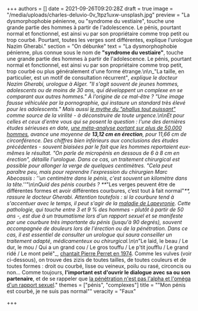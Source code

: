 +++
authors = []
date = 2021-09-26T09:20:28Z
draft = true
image = "/media/uploads/charles-deluvio-0v_1tpz1uxw-unsplash.jpg"
preview = "La dysmorphophobie pénienne, ou \"syndrome du vestiaire\", touche une grande partie des hommes à partir de l'adolescence. Le pénis, pourtant normal et fonctionnel, est ainsi vu par son propriétaire comme trop petit ou trop courbé. Pourtant, toutes les verges sont différentes, explique l'urologue Nazim Gherabi."
section = "On débunke"
text = "La dysmorphophobie pénienne, plus connue sous le nom de **\"syndrome du vestiaire\"**, touche une grande partie des hommes à partir de l'adolescence. Le pénis, pourtant normal et fonctionnel, est ainsi vu par son propriétaire comme trop petit, trop courbé ou plus généralement d'une forme étrange.\n\n_\"La taille, en particulier, est un motif de consultation récurrent\"_, explique le docteur Nazim Gherabi, urologue à Alger. _\"Il s'agit souvent de jeunes hommes, adolescents ou de moins de 30 ans, qui développent un complexe en se comparant aux autres hommes.\"_ À l'origine de ce mal-être ? _\"Une image fausse véhiculée par la pornographie, qui instaure un standard très élevé pour les adolescents.\"_ Mais aussi [le mythe du _\"phallus tout puissant\"_](https://lepointq.com/articles/20-11/dans-l-antiquite-le-phallus-omnipresent-mais-au-repos/) comme source de la virilité - à déconstruire de toute urgence.\n\nEt pour celles et ceux d'entre vous qui se posent la question : l'une des dernières études sérieuses en date, [une méta-analyse portant sur plus de 50.000 hommes](https://bjui-journals.onlinelibrary.wiley.com/doi/10.1111/bju.13010), avance une moyenne de **13,12 cm en érection**, pour 11,66 cm de circonférence. Des chiffres bien inférieurs aux conclusions des études précédentes - souvent biaisées par le fait que les hommes reportaient eux-mêmes le résultat. _\"On parle de micropénis en dessous de 6 à 8 cm en érection\",_ détaille l'urologue. Dans ce cas, un traitement chirurgical est possible pour allonger la verge de quelques centimètres. _\"Cela peut paraître peu, mais pour reprendre l'expression du chirurgien Marc Abecassis : ''un centimètre dans le pénis, c'est souvent un kilomètre dans la tête.''\"_\n\nQuid des pénis courbés ? **_\"Les verges peuvent être de différentes formes et avoir différentes courbures, c’est tout à fait normal\"_**, rassure le docteur Gherabi. Attention toutefois : si la courbure tend à s'accentuer avec le temps, il peut s'agir de la [maladie de Lapeyronie](https://www.urofrance.org/base-bibliographique/la-maladie-de-lapeyronie). Cette pathologie, qui touche entre 3 et 9 % des hommes - plutôt à partir de 50 ans -, est due à un traumatisme lors d'un rapport sexuel et se manifeste par une courbure très importante du pénis (jusqu'à 90 degrés), souvent accompagnée de douleurs lors de l'érection ou de la pénétration. Dans ce cas, il est essentiel de consulter un urologue qui saura conseiller un traitement adapté, médicamenteux ou chirurgical.\n\n_\"Le laid, le beau / Le dur, le mou / Qui a un grand cou / Le gros touffu / Le p'tit joufflu / Le grand ridé / Le mont pelé\"_, [chantait Pierre Perret en 1974](https://www.youtube.com/watch?v=KbKvDkLlluo). Comme les vulves (voir ci-dessous), on trouve des zizis de toutes tailles, de toutes couleurs et de toutes formes : droit ou courbé, lisse ou veineux, poilu ou rasé, circoncis ou non... Comme toujours, **l'important est d'ouvrir le dialogue avec sa ou son partenaire**, et de se rappeler que [la pénétration n'est pas l'alpha et l'oméga d'un rapport sexuel](https://lepointq.com/articles/20-11/un-rapport-sexuel-se-termine-forcement-par-une-penetration/)."
themes = ["pénis", "complexes"]
title = "\"Mon pénis est courbé, je ne suis pas normal\""
veracity = "Faux"

+++
